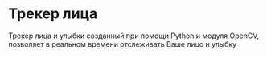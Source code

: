# Трекер лица

Трекер лица и улыбки созданный при помощи Python и модуля OpenCV, позволяет в реальном времени отслеживать Ваше лицо и улыбку